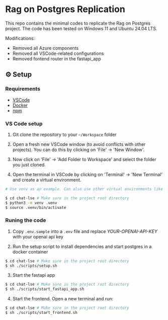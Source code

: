 # Rag on Postgres Replication

This repo contains the minimal codes to replicate the Rag on Postgres project. The code has been tested on Windows 11 and Ubuntu 24.04 LTS.

Modifications:

- Removed all Azure components
- Removed all VSCode-related configurations
- Removed fontend router in the fastapi_app

## ⚙️ Setup

### Requirements

- [VSCode](https://code.visualstudio.com/)
- [Docker](https://docs.docker.com/engine/install/)
- [npm](https://docs.npmjs.com/downloading-and-installing-node-js-and-npm)

### VS Code setup

1. Git clone the repository to your `~/Workspace` folder

2. Open a fresh new VSCode window (to avoid conflicts with other projects). You can do this by clicking on 'File' -> 'New Window'.

3. Now click on 'File' -> 'Add Folder to Workspace' and select the folder you just cloned.

4. Open the terminal in VSCode by clicking on 'Terminal' -> 'New Terminal' and create a virtual environment. 

```bash
# Use venv as an example. Can also use other virtual environments like conda

$ cd chat-lse # Make sure in the project root directory
$ python3 -m venv .venv
$ source .venv/bin/activate
```

### Runing the code

1. Copy `.env.sample` into a `.env` file and replace *YOUR-OPENAI-API-KEY* with your openai api key

2. Run the setup script to install dependencies and start postgres in a docker container

```bash
$ cd chat-lse # Make sure in the project root directory
$ sh ./scripts/setup.sh
```

3. Start the fastapi app

```bash
$ cd chat-lse # Make sure in the project root directory
$ sh ./scripts/start_fastapi_app.sh
```

4. Start the frontend. Open a new terminal and run:

```bash
$ cd chat-lse # Make sure in the project root directory
$ sh ./scripts/start_frontend.sh
```

